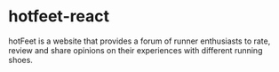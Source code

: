 # hotfeet-react
hotFeet is a website that provides a forum of runner enthusiasts to rate, review and share opinions on their experiences with different running shoes.
